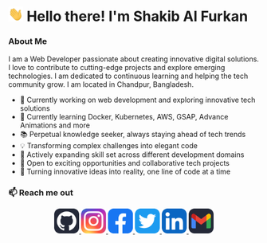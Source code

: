 <h1 align="left"><img  src="https://raw.githubusercontent.com/ABSphreak/ABSphreak/master/gifs/Hi.gif" width="30px"> Hello there! I'm Shakib Al Furkan</h1>

<!-- there will be a banner  -->

### About Me

I am a Web Developer passionate about creating innovative digital solutions. I
love to contribute to cutting-edge projects and explore emerging technologies. I
am dedicated to continuous learning and helping the tech community grow. I am
located in Chandpur, Bangladesh.

- 👋 Currently working on web development and exploring innovative tech
  solutions
- 🌱 Currently learning Docker, Kubernetes, AWS, GSAP, Advance Animations and
  more
- 📚 Perpetual knowledge seeker, always staying ahead of tech trends
- 💡 Transforming complex challenges into elegant code
- 🚀 Actively expanding skill set across different development domains
- 🤝 Open to exciting opportunities and collaborative tech projects
- 🌟 Turning innovative ideas into reality, one line of code at a time

### 📫 Reach me out

 <!-- icons from :
 https://github.com/tandpfun/skill-icons?tab=readme-ov-file#icons-list
  -->

<p align="center">
  <a href="https://github.com/shakibalfurkan">
    <img height="50" src="https://github.com/shakibalfurkan/shakibalfurkan/blob/main/images/icons/social/github.svg" />
  </a>
  <a href="https://www.instagram.com/shakibalfurkan">
    <img height="50" src="https://github.com/shakibalfurkan/shakibalfurkan/blob/main/images/icons/social/instagram.svg" />
  </a>
  <a href="https://www.facebook.com/shakibalfurkan">
    <img height="50" src="https://github.com/shakibalfurkan/shakibalfurkan/blob/main/images/icons/social/facebook.svg" />
  </a>
  <a href="https://www.twitter.com/shakibalfurkan">
    <img height="50" src="https://github.com/shakibalfurkan/shakibalfurkan/blob/main/images/icons/social/twitter.svg" />
  </a>
  <a href="https://www.linkedin.com/shakibalfurkan">
    <img height="50" src="https://github.com/shakibalfurkan/shakibalfurkan/blob/main/images/icons/social/linkedIn.svg" />
  </a>
  <a href="mailto:shakibalfurkan@gmail.com">
    <img height="50" src="https://github.com/shakibalfurkan/shakibalfurkan/blob/main/images/icons/social/gmail.svg" />
  </a>
</p>
